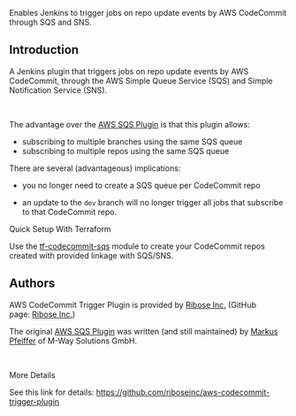 Enables Jenkins to trigger jobs on repo update events by AWS CodeCommit
through SQS and SNS.

## Introduction

A Jenkins plugin that triggers jobs on repo update events by AWS
CodeCommit, through the AWS Simple Queue Service (SQS) and Simple
Notification Service (SNS).

 

The advantage over the [AWS SQS
Plugin](https://github.com/jenkinsci/aws-sqs-plugin) is that this plugin
allows:

-   subscribing to multiple branches using the same SQS queue
-   subscribing to multiple repos using the same SQS queue

There are several (advantageous) implications:

-   you no longer need to create a SQS queue per CodeCommit repo

-   an update to the `dev` branch will no longer trigger all jobs that
    subscribe to that CodeCommit repo.

Quick Setup With Terraform

Use
the [tf-codecommit-sqs](https://github.com/riboseinc/tf-codecommit-sqs) module
to create your CodeCommit repos created with provided linkage with
SQS/SNS.

## Authors

AWS CodeCommit Trigger Plugin is provided by [Ribose
Inc.](https://www.ribose.com/) (GitHub page: [Ribose
Inc.](https://github.com/riboseinc))

The original [AWS SQS
Plugin](https://github.com/jenkinsci/aws-sqs-plugin) was written (and
still maintained) by [Markus
Pfeiffer](https://github.com/mpfeiffermway) of M-Way Solutions GmbH.

 

More Details

See this link for
details: <https://github.com/riboseinc/aws-codecommit-trigger-plugin>
